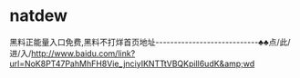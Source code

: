# natdew
黑料正能量入口免费,黑料不打烊首页地址----------------------------♣♣点/此/进/入/http://www.baidu.com/link?url=NoK8PT47PahMhFH8Vie_jnciyIKNTTtVBQKpill6udK&amp;wd
